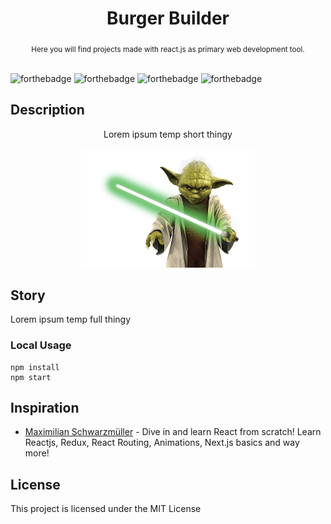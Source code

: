 <h1 align="center">Burger Builder</h1>

<div align="center">
  <sub>Here you will find projects made with react.js as primary web development tool.</sub>
</div>

<br/>

![forthebadge](https://forthebadge.com/images/badges/you-didnt-ask-for-this.svg)
![forthebadge](https://forthebadge.com/images/badges/built-with-love.svg)
![forthebadge](http://forthebadge.com/images/badges/makes-people-smile.svg)
![forthebadge](https://forthebadge.com/images/badges/powered-by-electricity.svg)

## Description
<div align="center">
  Lorem ipsum temp short thingy
  <br/>
  <br/>
  <img width="278" height="188" src="Star Wars DB/src/assets/images/SWPNG.png" />
</div>

## Story
Lorem ipsum temp full thingy
                            
### Local Usage
```
npm install
npm start
```

## Inspiration
* [Maximilian Schwarzmüller](https://www.udemy.com/react-the-complete-guide-incl-redux/) - Dive in and learn React from scratch! Learn Reactjs, Redux, React Routing, Animations, Next.js basics and way more!

## License
This project is licensed under the MIT License

